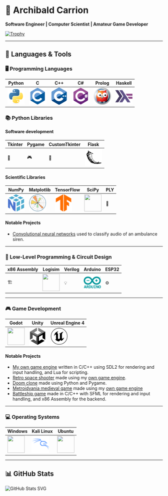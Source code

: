 # 👾 Archibald Carrion
**Software Engineer | Computer Scientist | Amateur Game Developer**

[![Trophy](https://github-profile-trophy.vercel.app/?username=archibald-carrion&theme=matrix)](https://github.com/ryo-ma/github-profile-trophy)

---

## 🚀 Languages & Tools

### 🖥️ Programming Languages
| Python | C | C++ | C# | Prolog | Haskell |
|--------|---|----|----|--------|--------|
| <img src="https://github.com/devicons/devicon/blob/master/icons/python/python-original.svg" width="55" height="55"/> | <img src="https://github.com/devicons/devicon/blob/master/icons/c/c-original.svg" width="55" height="55"/> | <img src="https://github.com/devicons/devicon/blob/master/icons/cplusplus/cplusplus-original.svg" width="55" height="55"/> | <img src="https://github.com/devicons/devicon/blob/master/icons/csharp/csharp-original.svg" width="55" height="55"/> | <img src="https://github.com/devicons/devicon/blob/master/icons/prolog/prolog-original.svg" width="55" height="55"/> | <img src="https://github.com/devicons/devicon/blob/master/icons/haskell/haskell-original.svg" width="55" height="55"/> |


### 📚 Python Libraries
#### Software development
| Tkinter | Pygame | CustomTkinter | Flask |
|---------|--------|--------------| ------|
| 🐍 | 🎮 | 🎨 | <img src="https://github.com/devicons/devicon/blob/master/icons/flask/flask-original.svg" width="55" height="55"/>

#### Scientific Libraries
| NumPy | Matplotlib | TensorFlow | SciPy | PLY |
|-------|-----------|------------|-------|-----|
| <img src="https://github.com/devicons/devicon/blob/master/icons/numpy/numpy-original.svg" width="55" height="55"/> | <img src="https://github.com/devicons/devicon/blob/master/icons/matplotlib/matplotlib-original.svg" width="55" height="55"/> | <img src="https://github.com/devicons/devicon/blob/master/icons/tensorflow/tensorflow-original.svg" width="55" height="55"/> | <img src="https://scipy.org/images/logo.svg" width="55" height="55"/> | 📜 |

#### Notable Projects
- [Convolutional neural networks](https://github.com/archibald-carrion/Convolutional-neural-networks-sound-classification) used to classify audio of an ambulance siren.

---

### 🔬 Low-Level Programming & Circuit Design
| x86 Assembly | Logisim | Verilog | Arduino | ESP32 |
|-------------|--------|---------|--------|-------|
| 🏗️ | <img src="https://upload.wikimedia.org/wikipedia/commons/b/ba/Logisim-icon.svg" width="55" height="55"/> | 💡 | <img src="https://github.com/devicons/devicon/blob/master/icons/arduino/arduino-original-wordmark.svg " width="55" height="55"/> | ⚙️ |

---

### 🎮 Game Development
| Godot | Unity | Unreal Engine 4 |
|-------|------|----------------|
| <img src="https://godotengine.org/assets/press/logo_vertical_color_dark.png" width="55" height="55"/> | <img src="https://github.com/devicons/devicon/blob/master/icons/unity/unity-original.svg" width="55" height="55"/> | <img src="https://github.com/devicons/devicon/blob/master/icons/unrealengine/unrealengine-original.svg" width="55" height="55"/> |

#### Notable Projects
- [My own game engine](https://github.com/archibald-carrion/game-engine) written in C/C++ using SDL2 for rendering and input handling, and Lua for scripting.
- [Retro space shooter](https://github.com/archibald-carrion/Video-game-De-Astra-Ad-Terra) made using my [own game engine](https://github.com/archibald-carrion/game-engine).
- [Doom clone](https://github.com/archibald-carrion/Doom-game-engine) made using Python and Pygame.
- [Metroidvania medieval game](https://github.com/archibald-carrion/Video-game-The-Templar) made using my [own game engine](https://github.com/archibald-carrion/game-engine)
- [Battleship game](https://github.com/archibald-carrion/Battleship) made in C/C++ with SFML for rendering and input handling, and x86 Assembly for the backend.
---

### 💻 Operating Systems
| Windows | Kali Linux | Ubuntu |
|---------|-----------|--------|
| <img src="https://github.com/canaleal/devicon/blob/new-icon-kali-linux/icons/windows8/windows8-original.svg" width="55" height="55"/> | <img src="https://github.com/canaleal/devicon/blob/new-icon-kali-linux/icons/kalilinux/kalilinux-original-wordmark.svg" width="55" height="55"/> | <img src="https://github.com/canaleal/devicon/blob/new-icon-kali-linux/icons/ubuntu/ubuntu-original.svg" width="55" height="55"/> |

---

## 📊 GitHub Stats
![GitHub Stats SVG](https://stats-svg.vercel.app/api/github-status?username=archibald-carrion)

